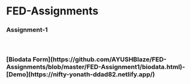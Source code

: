 # FED-Assignments

<h3>Assignment-1<h3><br>

<p>[Biodata Form](https://github.com/AYUSHBlaze/FED-Assignments/blob/master/FED-Assignment1/biodata.html)-[Demo](https://nifty-yonath-ddad82.netlify.app/)
